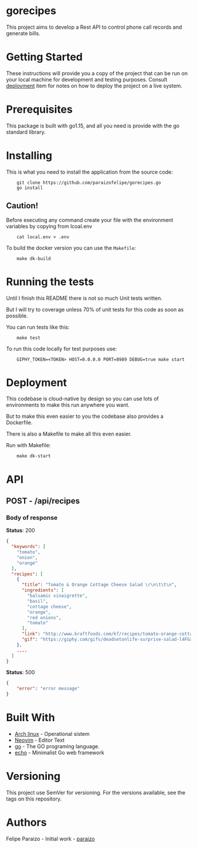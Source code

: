 # gorecipes

This project aims to develop a Rest API to control phone call records and generate bills.

# Getting Started

These instructions will provide you a copy of the project that can be run on your local machine for development and testing purposes.
Consult [deployment](#deployment) item for notes on how to deploy the project on a live system.

# Prerequisites

This package is built with go1.15, and all you need is provide with the go standard library.

# Installing

This is what you need to install the application from the source code:

```shell script
    git clone https://github.com/paraizofelipe/gorecipes.go
    go install
```

## Caution!

Before executing any command create your file with the environment variables by copying from lcoal.env

```shell script
    cat local.env > .env
``` 

To build the docker version you can use the `Makefile`:

```shell script
    make dk-build 
```

# Running the tests

Until I finish this README there is not so much Unit tests written.

But I will try to coverage unless 70% of unit tests for this code as soon as possible.

You can run tests like this:

```shell script
    make test
```

To run this code locally for test purposes use:

```shell script
    GIPHY_TOKEN=<TOKEN> HOST=0.0.0.0 PORT=8989 DEBUG=true make start
```

# Deployment

This codebase is cloud-native by design so you can use lots of environments to make this run anywhere you want.

But to make this even easier to you the codebase also provides a Dockerfile.

There is also a Makefile to make all this even easier.

Run with Makefile:

```shell script
    make dk-start
```

# API

## POST - /api/recipes

### Body of response

**Status**: 200

```json
{
  "keywords": [
    "tomato",
    "onion",
    "orange"
  ],
  "recipes": [
    {
      "title": "Tomato & Orange Cottage Cheese Salad \r\n\t\t\n",
      "ingredients": [
        "balsamic vinaigrette",
        "basil",
        "cottage cheese",
        "orange",
        "red onions",
        "tomato"
      ],
      "link": "http://www.kraftfoods.com/kf/recipes/tomato-orange-cottage-cheese-54326.aspx",
      "gif": "https://giphy.com/gifs/deadsetonlife-surprise-salad-l4FGxA2WdhH8K9qEg"
    },
    ....
  ]
}
```

**Status**: 500

```json
{
    "error": "error message"
}
```

# Built With

* [Arch linux](https://www.archlinux.org/) - Operational sistem
* [Neovim](https://neovim.io/)  - Editor Text
* [go](https://golang.org/) - The GO programing language.
* [echo](https://echo.labstack.com/) - Minimalist Go web framework 

# Versioning

This project use SemVer for versioning. For the versions available, see the tags on this repository.

# Authors

Felipe Paraizo - Initial work - [paraizo](http://paraizo.dev)
